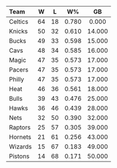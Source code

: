 | Team                             |  W  |  L  |  W%   |   GB   |
|:---------------------------------|:---:|:---:|:-----:|:------:|
| [](/r/bostonceltics) Celtics     | 64  | 18  | 0.780 | 0.000  |
| [](/r/nyknicks) Knicks           | 50  | 32  | 0.610 | 14.000 |
| [](/r/mkebucks) Bucks            | 49  | 33  | 0.598 | 15.000 |
| [](/r/clevelandcavs) Cavs        | 48  | 34  | 0.585 | 16.000 |
| [](/r/orlandomagic) Magic        | 47  | 35  | 0.573 | 17.000 |
| [](/r/pacers) Pacers             | 47  | 35  | 0.573 | 17.000 |
| [](/r/sixers) Philly             | 47  | 35  | 0.573 | 17.000 |
| [](/r/heat) Heat                 | 46  | 36  | 0.561 | 18.000 |
| [](/r/chicagobulls) Bulls        | 39  | 43  | 0.476 | 25.000 |
| [](/r/atlantahawks) Hawks        | 36  | 46  | 0.439 | 28.000 |
| [](/r/gonets) Nets               | 32  | 50  | 0.390 | 32.000 |
| [](/r/torontoraptors) Raptors    | 25  | 57  | 0.305 | 39.000 |
| [](/r/charlottehornets) Hornets  | 21  | 61  | 0.256 | 43.000 |
| [](/r/washingtonwizards) Wizards | 15  | 67  | 0.183 | 49.000 |
| [](/r/detroitpistons) Pistons    | 14  | 68  | 0.171 | 50.000 |